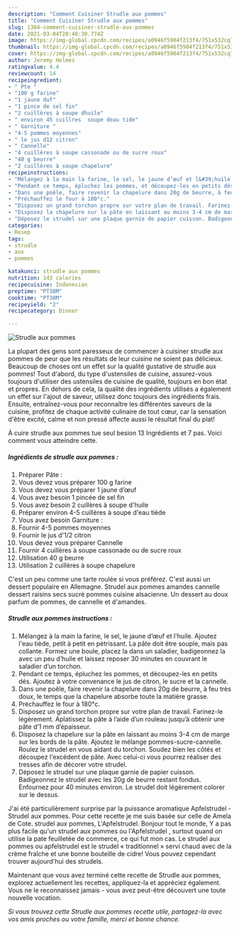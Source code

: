 ```yaml
---
description: "Comment Cuisiner Strudle aux pommes"
title: "Comment Cuisiner Strudle aux pommes"
slug: 1384-comment-cuisiner-strudle-aux-pommes
date: 2021-03-04T20:40:30.774Z
image: https://img-global.cpcdn.com/recipes/a0946f5904f213f4/751x532cq70/strudle-aux-pommes-photo-principale-de-la-recette.jpg
thumbnail: https://img-global.cpcdn.com/recipes/a0946f5904f213f4/751x532cq70/strudle-aux-pommes-photo-principale-de-la-recette.jpg
cover: https://img-global.cpcdn.com/recipes/a0946f5904f213f4/751x532cq70/strudle-aux-pommes-photo-principale-de-la-recette.jpg
author: Jeremy Holmes
ratingvalue: 4.4
reviewcount: 14
recipeingredient:
- " Pte "
- "100 g farine"
- "1 jaune duf"
- "1 pince de sel fin"
- "2 cuillères à soupe dhuile"
- " environ 45 cuillres  soupe deau tide"
- " Garniture "
- "4-5 pommes moyennes"
- " le jus d12 citron"
- " Cannelle"
- "4 cuillères à soupe cassonade ou de sucre roux"
- "40 g beurre"
- "2 cuillères à soupe chapelure"
recipeinstructions:
- "Mélangez à la main la farine, le sel, le jaune d’œuf et l&#39;huile. Ajoutez l&#39;eau tiède, petit à petit en pétrissant. La pâte doit être souple, mais pas collante. Formez une boule, placez la dans un saladier, badigeonnez la avec un peu d’huile et laissez reposer 30 minutes en couvrant le saladier d’un torchon."
- "Pendant ce temps, épluchez les pommes, et découpez-les en petits dés. Ajoutez à votre convenance le jus de citron, le sucre et la cannelle."
- "Dans une poêle, faire revenir la chapelure dans 20g de beurre, à feu très doux, le temps que la chapelure absorbe toute la matière grasse."
- "Préchauffez le four à 180°c."
- "Disposez un grand torchon propre sur votre plan de travail. Farinez-le légèrement. Aplatissez la pâte à l’aide d’un rouleau jusqu’à obtenir une pâte d’1 mm d’épaisseur."
- "Disposez la chapelure sur la pâte en laissant au moins 3-4 cm de marge sur les bords de la pâte. Ajoutez le mélange pommes-sucre-cannelle. Roulez le strudel en vous aidant du torchon. Soudez bien les côtés et découpez l&#39;excédent de pâte. Avec celui-ci vous pourrez réaliser des tresses afin de décorer votre strudel."
- "Déposez le strudel sur une plaque garnie de papier cuisson. Badigeonnez le strudel avec les 20g de beurre restant fondus. Enfournez pour 40 minutes environ. Le strudel doit légèrement colorer sur le dessus."
categories:
- Resep
tags:
- strudle
- aux
- pommes

katakunci: strudle aux pommes 
nutrition: 143 calories
recipecuisine: Indonesian
preptime: "PT38M"
cooktime: "PT30M"
recipeyield: "2"
recipecategory: Dinner

---
```



![Strudle aux pommes](https://img-global.cpcdn.com/recipes/a0946f5904f213f4/751x532cq70/strudle-aux-pommes-photo-principale-de-la-recette.jpg)

La plupart des gens sont paresseux de commencer à cuisiner strudle aux pommes de peur que les résultats de leur cuisine ne soient pas délicieux. Beaucoup de choses ont un effet sur la qualité gustative de strudle aux pommes! Tout d'abord, du type d'ustensiles de cuisine, assurez-vous toujours d'utiliser des ustensiles de cuisine de qualité, toujours en bon état et propres. En dehors de cela, la qualité des ingrédients utilisés a également un effet sur l'ajout de saveur, utilisez donc toujours des ingrédients frais. Ensuite, entraînez-vous pour reconnaître les différentes saveurs de la cuisine, profitez de chaque activité culinaire de tout cœur, car la sensation d'être excité, calme et non pressé affecte aussi le résultat final du plat!

<!--inarticleads1-->

À cuire strudle aux pommes tue seul besion 13 Ingrédients et 7 pas. Voici comment vous atteindre cette.

##### Ingrédients de strudle aux pommes :

1. Préparer  Pâte :
1. Vous devez vous préparer 100 g farine
1. Vous devez vous préparer 1 jaune d’œuf
1. Vous avez besoin 1 pincée de sel fin
1. Vous avez besoin 2 cuillères à soupe d&#39;huile
1. Préparer  environ 4-5 cuillères à soupe d&#39;eau tiède
1. Vous avez besoin  Garniture :
1. Fournir 4-5 pommes moyennes
1. Fournir  le jus d&#39;1/2 citron
1. Vous devez vous préparer  Cannelle
1. Fournir 4 cuillères à soupe cassonade ou de sucre roux
1. Utilisation 40 g beurre
1. Utilisation 2 cuillères à soupe chapelure


C&#39;est un peu comme une tarte roulée si vous préférez. C&#39;est aussi un dessert populaire en Allemagne. Strudel aux pommes amandes cannelle dessert raisins secs sucré pommes cuisine alsacienne. Un dessert au doux parfum de pommes, de cannelle et d&#39;amandes. 

<!--inarticleads2-->

##### Strudle aux pommes instructions :

1. Mélangez à la main la farine, le sel, le jaune d’œuf et l&#39;huile. Ajoutez l&#39;eau tiède, petit à petit en pétrissant. La pâte doit être souple, mais pas collante. Formez une boule, placez la dans un saladier, badigeonnez la avec un peu d’huile et laissez reposer 30 minutes en couvrant le saladier d’un torchon.
1. Pendant ce temps, épluchez les pommes, et découpez-les en petits dés. Ajoutez à votre convenance le jus de citron, le sucre et la cannelle.
1. Dans une poêle, faire revenir la chapelure dans 20g de beurre, à feu très doux, le temps que la chapelure absorbe toute la matière grasse.
1. Préchauffez le four à 180°c.
1. Disposez un grand torchon propre sur votre plan de travail. Farinez-le légèrement. Aplatissez la pâte à l’aide d’un rouleau jusqu’à obtenir une pâte d’1 mm d’épaisseur.
1. Disposez la chapelure sur la pâte en laissant au moins 3-4 cm de marge sur les bords de la pâte. Ajoutez le mélange pommes-sucre-cannelle. Roulez le strudel en vous aidant du torchon. Soudez bien les côtés et découpez l&#39;excédent de pâte. Avec celui-ci vous pourrez réaliser des tresses afin de décorer votre strudel.
1. Déposez le strudel sur une plaque garnie de papier cuisson. Badigeonnez le strudel avec les 20g de beurre restant fondus. Enfournez pour 40 minutes environ. Le strudel doit légèrement colorer sur le dessus.


J&#39;ai été particulièrement surprise par la puissance aromatique Apfelstrudel - Strudel aux pommes. Pour cette recette je me suis basée sur celle de Amela de Cote. strudel aux pommes, L&#39;Apfelstrudel. Bonjour tout le monde, Y a pas plus facile qu&#39;un strudel aux pommes ou l&#39;Apfelstrudel , surtout quand on utilise la pate feuilletée de commerce, ce qui fut mon cas. Le strudel aux pommes ou apfelstrudel est le strudel « traditionnel » servi chaud avec de la crème fraîche et une bonne bouteille de cidre! Vous pouvez cependant trouver aujourd&#39;hui des strudels. 

<!--inarticleads1-->

<p>
Maintenant que vous avez terminé cette recette de Strudle aux pommes, explorez actuellement les recettes, appliquez-la et appréciez également. Vous ne le reconnaissez jamais - vous avez peut-être découvert une toute nouvelle vocation.
</p>

<p>
<i>Si vous trouvez cette Strudle aux pommes recette utile, partagez-la avec vos amis proches ou votre famille, merci et bonne chance.</i>
</p>
